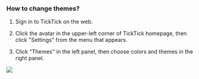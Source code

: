 ### How to change themes?

1. Sign in to TickTick on the web.

2. Click the avatar in the upper-left corner of TickTick homepage, then click "Settings" from the menu that appears.

3. Click "Themes" in the left panel, then choose colors and themes in the right panel.

![](../../../images/ticktick-web-version/preference-settings/2.1.1.png)

